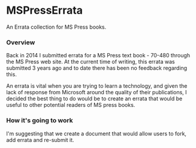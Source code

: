 # MSPressErrata
An Errata collection for MS Press books.

### Overview
Back in 2014 I submitted errata for a MS Press text book - 70-480 through the MS Press web site.  At the current time of writing, this errata was submitted 3 years ago and to date there has been no feedback regarding this.

An errata is vital when you are trying to learn a technology, and given the lack of response from Microsoft around the quality of their publications, I decided the best thing to do would be to create an errata that would be useful to other potential readers of MS press books.  

### How it's going to work
I'm suggesting that we create a document that would allow users to fork, add errata and re-submit it. 
